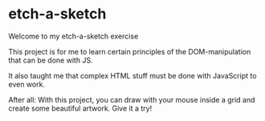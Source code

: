 # etch-a-sketch

Welcome to my etch-a-sketch exercise

This project is for me to learn certain principles of the DOM-manipulation that can be done with JS.

It also taught me that complex HTML stuff must be done with JavaScript to even work.

After all: With this project, you can draw with your mouse inside a grid and create some beautiful artwork.
Give it a try!
